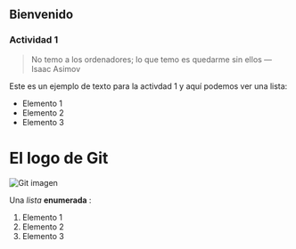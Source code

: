 ## Bienvenido
### Actividad 1
> No temo a los ordenadores; lo que temo es quedarme sin ellos  — Isaac Asimov

Este es un ejemplo de texto para la activdad 1 y aquí podemos ver una lista:
 
- Elemento 1
- Elemento 2
- Elemento 3
 
 
El logo de Git
===
![Git imagen](https://jartigag.xyz/assets/images/posts/git.png "Git imagen")
 
Una *lista* **enumerada** :
 
1. Elemento 1
2. Elemento 2
3. Elemento 3
 

